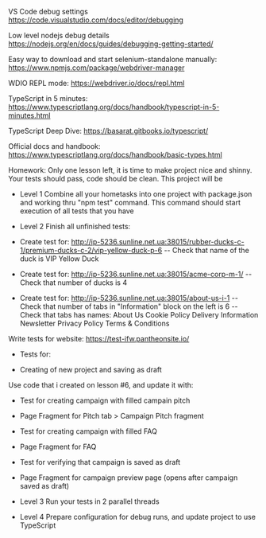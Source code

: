 
VS Code debug settings
https://code.visualstudio.com/docs/editor/debugging

Low level nodejs debug details
https://nodejs.org/en/docs/guides/debugging-getting-started/

Easy way to download and start selenium-standalone manually:
https://www.npmjs.com/package/webdriver-manager

WDIO REPL mode:
https://webdriver.io/docs/repl.html

TypeScript in 5 minutes:
https://www.typescriptlang.org/docs/handbook/typescript-in-5-minutes.html

TypeScript Deep Dive:
https://basarat.gitbooks.io/typescript/

Official docs and handbook:
https://www.typescriptlang.org/docs/handbook/basic-types.html


Homework:
Only one lesson left, it is time to make project nice and shinny.
Your tests should pass, code should be clean. This project will be 

- Level 1
Combine all your hometasks into one project with package.json and working thru "npm test" command.
This command should start execution of all tests that you have

- Level 2
Finish all unfinished tests:

- Create test for: 
http://ip-5236.sunline.net.ua:38015/rubber-ducks-c-1/premium-ducks-c-2/vip-yellow-duck-p-6
-- Check that name of the duck is 
VIP Yellow Duck

- Create test for:
http://ip-5236.sunline.net.ua:38015/acme-corp-m-1/
-- Check that number of ducks is 4

- Create test for:
http://ip-5236.sunline.net.ua:38015/about-us-i-1
-- Check that number of tabs in "Information" block on the left is 6
-- Check that tabs has names:
About Us
Cookie Policy
Delivery Information
Newsletter
Privacy Policy
Terms & Conditions

Write tests for website:
https://test-ifw.pantheonsite.io/

+ Tests for:
- Creating of new project and saving as draft 

Use code that i created on lesson #6, and update it with:
- Test for creating campaign with filled campain pitch
- Page Fragment for Pitch tab > Campaign Pitch fragment
- Test for creating campaign with filled FAQ
- Page Fragment for FAQ 
- Test for verifying that campaign is saved as draft
- Page Fragment for campaign preview page (opens after campaign saved as draft)


- Level 3
Run your tests in 2 parallel threads

- Level 4
Prepare configuration for debug runs, and update project to use TypeScript
